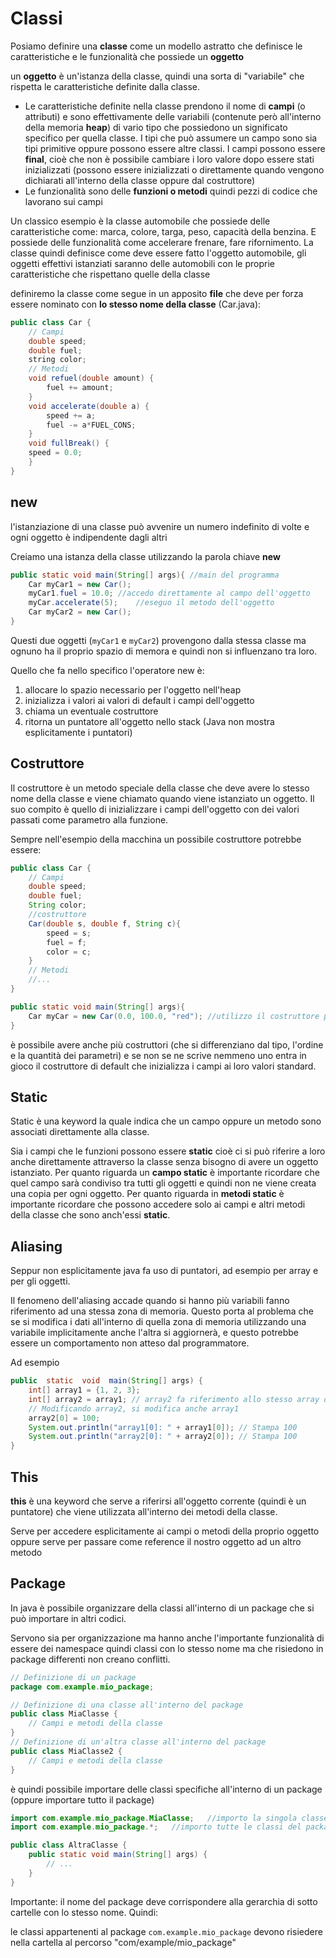 ﻿# Classi

Posiamo definire una **classe** come un modello astratto che definisce le caratteristiche e le funzionalità che possiede un **oggetto**

un **oggetto** è un'istanza della classe, quindi una sorta di "variabile" che rispetta le caratteristiche definite dalla classe.

- Le caratteristiche definite nella classe prendono il nome di **campi** (o attributi) e sono effettivamente delle variabili (contenute però all'interno della memoria **heap**) di vario tipo che possiedono un significato specifico per quella classe. I tipi che può assumere un campo sono sia tipi primitive oppure possono essere altre classi.
I campi possono essere **final**, cioè che non è possibile cambiare i loro valore dopo essere stati inizializzati (possono essere inizializzati o direttamente quando vengono dichiarati all'interno della classe oppure dal costruttore)
- Le funzionalità sono delle **funzioni o metodi** quindi pezzi di codice che lavorano sui campi



Un classico esempio è la classe automobile che possiede delle caratteristiche come: marca, colore, targa, peso, capacità della benzina. E possiede delle funzionalità come accelerare frenare, fare rifornimento.
La classe quindi definisce come deve essere fatto l'oggetto automobile, gli oggetti effettivi istanziati saranno delle automobili con le proprie caratteristiche che rispettano quelle della classe

definiremo la classe come segue in un apposito **file** che deve per forza essere nominato con **lo stesso nome della classe** (Car.java):

```java
public class Car {
	// Campi
	double speed;
	double fuel;
	string color;
	// Metodi
	void refuel(double amount) {
		fuel += amount;
	}
	void accelerate(double a) {
		speed += a;
		fuel -= a*FUEL_CONS;
	}
	void fullBreak() {
	speed = 0.0;
	}
}
```

## new
l'istanziazione di una classe può avvenire un numero indefinito di volte e ogni oggetto è indipendente dagli altri

Creiamo una istanza della classe utilizzando la parola chiave **new**

```java
public static void main(String[] args){	//main del programma
	Car myCar1 = new Car();
	myCar1.fuel = 10.0;	//accedo direttamente al campo dell'oggetto
	myCar.accelerate(5); 	//eseguo il metodo dell'oggetto
	Car myCar2 = new Car();
}
```
Questi due oggetti (`myCar1` e `myCar2`) provengono dalla stessa classe ma ognuno ha il proprio spazio di memora e quindi non si influenzano tra loro.

Quello che fa nello specifico l'operatore new è:
1. allocare lo spazio necessario per l'oggetto nell'heap
2. inizializza i valori ai valori di default i campi dell'oggetto
3. chiama un eventuale costruttore
4. ritorna un puntatore all'oggetto nello stack (Java non mostra esplicitamente i puntatori)

## Costruttore

Il costruttore è un metodo speciale della classe che deve avere lo stesso nome della classe e viene chiamato quando viene istanziato un oggetto. Il suo compito è quello di inizializzare i campi dell'oggetto con dei valori passati come parametro alla funzione.

Sempre nell'esempio della macchina un possibile costruttore potrebbe essere:

```java
public class Car {
	// Campi
	double speed;
	double fuel;
	String color;
	//costruttore
	Car(double s, double f, String c){
		speed = s;
		fuel = f;
		color = c;
	}
	// Metodi
	//...
}

public static void main(String[] args){
	Car myCar = new Car(0.0, 100.0, "red");	//utilizzo il costruttore per istanziare l'oggetto
}
```

è possibile avere anche più costruttori (che si differenziano dal tipo, l'ordine e la quantità dei parametri) e se non se ne scrive nemmeno uno entra in gioco il costruttore di default che inizializza i campi ai loro valori standard.

## Static

Static è una keyword la quale indica che un campo oppure un metodo sono associati direttamente alla classe.

Sia i campi che le funzioni possono essere **static** cioè ci si può riferire a loro anche direttamente attraverso la classe senza bisogno di avere un oggetto istanziato.
Per quanto riguarda un **campo static** è importante ricordare che quel campo sarà condiviso tra tutti gli oggetti e quindi non ne viene creata una copia per ogni oggetto.
Per quanto riguarda in **metodi static** è importante ricordare che possono accedere solo ai campi e altri metodi della classe che sono anch'essi **static**.


## Aliasing

Seppur non esplicitamente java fa uso di puntatori, ad esempio per array e per gli oggetti.

Il fenomeno dell'aliasing accade quando si hanno più variabili fanno riferimento ad una stessa zona di memoria.
Questo porta al problema che se si modifica i dati all'interno di quella zona di memoria utilizzando una variabile implicitamente anche l'altra si aggiornerà, e questo potrebbe essere un comportamento non atteso dal programmatore.

Ad esempio

```java
public  static  void  main(String[] args) {
	int[] array1 = {1, 2, 3};
	int[] array2 = array1; // array2 fa riferimento allo stesso array di array1
	// Modificando array2, si modifica anche array1
	array2[0] = 100;
	System.out.println("array1[0]: " + array1[0]); // Stampa 100
	System.out.println("array2[0]: " + array2[0]); // Stampa 100
}
```



## This

**this** è una keyword che serve a riferirsi all'oggetto corrente (quindi è un puntatore) che viene utilizzata all'interno dei metodi della classe.

Serve per accedere esplicitamente ai campi o metodi della proprio oggetto
oppure serve per passare come reference il nostro oggetto ad un altro metodo



## Package

In java è possibile organizzare della classi all'interno di un package che si può importare in altri codici.

Servono sia per organizzazione ma hanno anche l'importante funzionalità di essere dei namespace quindi classi con lo stesso nome ma che risiedono in package differenti non creano conflitti.

```java
// Definizione di un package
package com.example.mio_package;

// Definizione di una classe all'interno del package
public class MiaClasse {
    // Campi e metodi della classe
}
// Definizione di un'altra classe all'interno del package
public class MiaClasse2 {
    // Campi e metodi della classe
}
```

è quindi possibile importare delle classi specifiche all'interno di un package (oppure importare tutto il package)

```java
import com.example.mio_package.MiaClasse;	//importo la singola classe
import com.example.mio_package.*;	//importo tutte le classi del package

public class AltraClasse {
    public static void main(String[] args) {
	    // ...
    }
}
```

Importante: il nome del package deve corrispondere alla gerarchia di sotto cartelle con lo stesso nome. Quindi:

le classi appartenenti al package `com.example.mio_package` devono risiedere nella cartella al percorso "com/example/mio_package"
